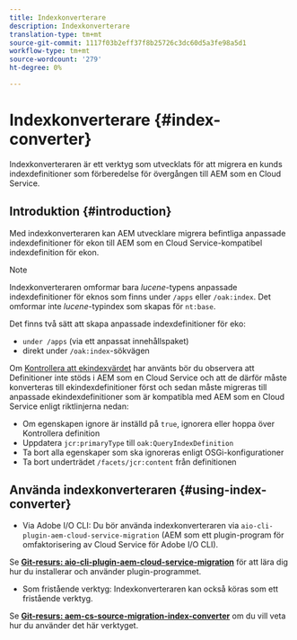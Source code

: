 ```yaml
---
title: Indexkonverterare
description: Indexkonverterare
translation-type: tm+mt
source-git-commit: 1117f03b2eff37f8b25726c3dc60d5a3fe98a5d1
workflow-type: tm+mt
source-wordcount: '279'
ht-degree: 0%

---
```



# Indexkonverterare {#index-converter}

Indexkonverteraren är ett verktyg som utvecklats för att migrera en kunds indexdefinitioner som förberedelse för övergången till AEM som en Cloud Service.

## Introduktion {#introduction}

Med indexkonverteraren kan AEM utvecklare migrera befintliga anpassade indexdefinitioner för ekon till AEM som en Cloud Service-kompatibel indexdefinition för ekon.

>[!NOTE]
>Indexkonverteraren omformar bara *lucene*-typens anpassade indexdefinitioner för eknos som finns under `/apps` eller `/oak:index`. Det omformar inte *lucene*-typindex som skapas för `nt:base`.

Det finns två sätt att skapa anpassade indexdefinitioner för eko:

* `under /apps` (via ett anpassat innehållspaket)
* direkt under `/oak:index`-sökvägen

Om [Kontrollera att ekindexvärdet](https://adobe-consulting-services.github.io/acs-aem-commons/features/ensure-oak-index/index.html) har använts bör du observera att Definitioner inte stöds i AEM som en Cloud Service och att de därför måste konverteras till ekindexdefinitioner först och sedan måste migreras till anpassade ekindexdefinitioner som är kompatibla med AEM som en Cloud Service enligt riktlinjerna nedan:

* Om egenskapen ignore är inställd på `true`, ignorera eller hoppa över Kontrollera definition
* Uppdatera `jcr:primaryType` till `oak:QueryIndexDefinition`
* Ta bort alla egenskaper som ska ignoreras enligt OSGi-konfigurationer
* Ta bort underträdet `/facets/jcr:content` från definitionen

## Använda indexkonverteraren {#using-index-converter}

* Via Adobe I/O CLI: Du bör använda indexkonverteraren via `aio-cli-plugin-aem-cloud-service-migration` (AEM som ett plugin-program för omfaktorisering av Cloud Service för Adobe I/O CLI).

Se **[Git-resurs: aio-cli-plugin-aem-cloud-service-migration](https://github.com/adobe/aio-cli-plugin-aem-cloud-service-migration#introduction)** för att lära dig hur du installerar och använder plugin-programmet.

* Som fristående verktyg: Indexkonverteraren kan också köras som ett fristående verktyg.

Se **[Git-resurs: aem-cs-source-migration-index-converter](https://github.com/adobe/aem-cloud-service-source-migration/tree/master/packages/index-converter)** om du vill veta hur du använder det här verktyget.



